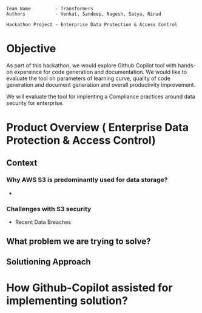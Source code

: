 ```
Team Name         - Transformers 
Authors           - Venkat, Sandeep, Nagesh, Satya, Ninad

Hackathon Project - Enterprise Data Protection & Access Control 
```

# Objective

As part of this hackathon, we would explore Github Copilot tool with hands-on expereince for code generation and documentation. We would like to evaluate the tool on parameters of learning curve, quality of code generation and document generation and overall productivity improvement. 

We will evaluate the tool for implenting a Compliance  practices around data security for enterprise.

# Product Overview ( Enterprise Data Protection & Access Control)

## **Context**

### Why AWS S3 is predominantly used for data storage?
- 

### Challenges with S3 security
- Recent Data Breaches

## What problem we are trying to solve?

## Solutioning Approach

# How Github-Copilot assisted for implementing solution?




